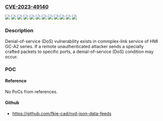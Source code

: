 ### [CVE-2023-49140](https://cve.mitre.org/cgi-bin/cvename.cgi?name=CVE-2023-49140)
![](https://img.shields.io/static/v1?label=Product&message=GC-A22W-CW&color=blue)
![](https://img.shields.io/static/v1?label=Product&message=GC-A24&color=blue)
![](https://img.shields.io/static/v1?label=Product&message=GC-A24-M&color=blue)
![](https://img.shields.io/static/v1?label=Product&message=GC-A24W-C(W)&color=blue)
![](https://img.shields.io/static/v1?label=Product&message=GC-A25&color=blue)
![](https://img.shields.io/static/v1?label=Product&message=GC-A26&color=blue)
![](https://img.shields.io/static/v1?label=Product&message=GC-A26-J2&color=blue)
![](https://img.shields.io/static/v1?label=Product&message=GC-A26W-C(W)&color=blue)
![](https://img.shields.io/static/v1?label=Product&message=GC-A27-C&color=blue)
![](https://img.shields.io/static/v1?label=Product&message=GC-A28-C&color=blue)
![](https://img.shields.io/static/v1?label=Version&message=%3D%20all%20versions%20&color=brighgreen)
![](https://img.shields.io/static/v1?label=Vulnerability&message=Denial-of-service%20(DoS)&color=brighgreen)

### Description

Denial-of-service (DoS) vulnerability exists in commplex-link service of HMI GC-A2 series. If a remote unauthenticated attacker sends a specially crafted packets to specific ports, a denial-of-service (DoS) condition may occur.

### POC

#### Reference
No PoCs from references.

#### Github
- https://github.com/fkie-cad/nvd-json-data-feeds

